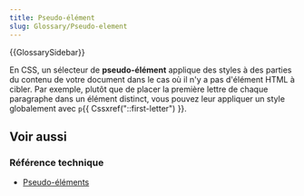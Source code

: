 ```yaml
---
title: Pseudo-élément
slug: Glossary/Pseudo-element
---
```


{{GlossarySidebar}}

En CSS, un sélecteur de **pseudo-élément** applique des styles à des parties du contenu de votre document dans le cas où il n'y a pas d'élément HTML à cibler. Par exemple, plutôt que de placer la première lettre de chaque paragraphe dans un élément distinct, vous pouvez leur appliquer un style globalement avec `p`{{ Cssxref("::first-letter") }}.

## Voir aussi

### Référence technique

- [Pseudo-éléments](/fr/docs/Web/CSS/Pseudo-éléments)

